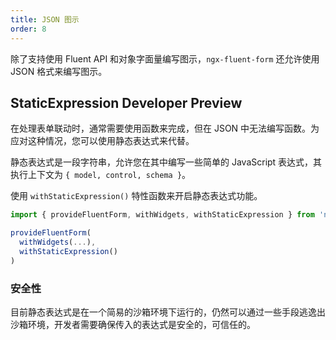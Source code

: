 ```yaml
---
title: JSON 图示
order: 8
---
```


除了支持使用 Fluent API 和对象字面量编写图示，`ngx-fluent-form` 还允许使用 JSON 格式来编写图示。

## StaticExpression <label type="danger">Developer Preview</label>

在处理表单联动时，通常需要使用函数来完成，但在 JSON 中无法编写函数。为应对这种情况，您可以使用静态表达式来代替。

静态表达式是一段字符串，允许您在其中编写一些简单的 JavaScript 表达式，其执行上下文为 `{ model, control, schema }`。

使用 `withStaticExpression()` 特性函数来开启静态表达式功能。

```ts
import { provideFluentForm, withWidgets, withStaticExpression } from 'ngx-fluent-form';

provideFluentForm(
  withWidgets(...),
  withStaticExpression()
)
```

<example name="fluent-form-static-expression-example" />

### 安全性

目前静态表达式是在一个简易的沙箱环境下运行的，仍然可以通过一些手段逃逸出沙箱环境，开发者需要确保传入的表达式是安全的，可信任的。
